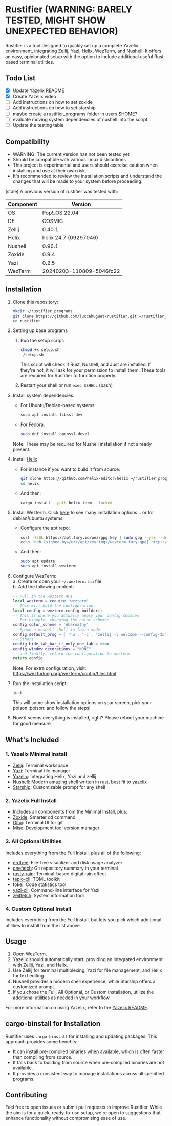 # Rustifier (WARNING: BARELY TESTED, MIGHT SHOW UNEXPECTED BEHAVIOR)

Rustifier is a tool designed to quickly set up a complete Yazelix environment, integrating Zellij, Yazi, Helix, WezTerm, and Nushell. It offers an easy, opinionated setup with the option to include additional useful Rust-based terminal utilities.

## Todo List

- [x] Update Yazelix README
- [x] Create Yazelix video
- [ ] Add instructions on how to set zoxide
- [ ] Add instructions on how to set starship
- [ ] maybe create a rustifier_programs folder in users $HOME?
- [ ] evaluate moving system dependencies of nushell into the script
- [ ] Update the testing table

## Compatibility
- WARNING: The current version has not been tested yet
- Should be compatible with various Linux distributions
- This project is experimental and users should exercise caution when installing and use at their own risk. 
- It's recommended to review the installation scripts and understand the changes that will be made to your system before proceeding.
  
(stale) A previous version of rustifier was tested with:

| Component | Version                  |
| --------- | ------------------------ |
| OS        | Pop!_OS 22.04            |
| DE        | COSMIC                   |
| Zellij    | 0.40.1                   |
| Helix     | helix 24.7 (09297046)    |
| Nushell   | 0.96.1                   |
| Zoxide    | 0.9.4                    |
| Yazi      | 0.2.5                    |
| WezTerm   | 20240203-110809-5046fc22 |

## Installation

1. Clone this repository:
   ```bash
   mkdir ~/rustifier_programs
   git clone https://github.com/luccahuguet/rustifier.git ~/rustifier_programs 
   cd rustifier
   ```

2. Setting up base programs

   1. Run the setup script:
      ```bash
      chmod +x setup.sh
      ./setup.sh
      ```
         This script will check if Rust, Nushell, and Just are installed. If they're not, it will ask for your permission to install them. These tools are required for Rustifier to function properly.

   2. Restart your shell or run `exec $SHELL` (bash)

3. Install system dependencies:
   - For Ubuntu/Debian-based systems:
     ```bash
     sudo apt install libssl-dev
     ```
   - For Fedora:
     ```bash
     sudo dnf install openssl-devel
     ```
   Note: These may be required for Nushell installation if not already present.

4. Install [Helix](https://docs.helix-editor.com/install.html)
    - For instance if you want to build it from source:
      ```bash
      git clone https://github.com/helix-editor/helix ~/rustifier_programs/helix
      cd helix
      ```
    - And then:
      ```bash
      cargo install --path helix-term --locked
      ```
5. Install Wezterm. Click [here](https://wezfurlong.org/wezterm/install/linux.html) to see many installation options... or for debian/ubuntu systems:

      - Configure the apt repo:
         ```bash
         curl -fsSL https://apt.fury.io/wez/gpg.key | sudo gpg --yes --dearmor -o /etc/apt/keyrings/wezterm-fury.gpg
         echo 'deb [signed-by=/etc/apt/keyrings/wezterm-fury.gpg] https://apt.fury.io/wez/ * *' | sudo tee /etc/apt/sources.list.d/wezterm.list
         ```

      - And then:
         ```bash
         sudo apt update
         sudo apt install wezterm
         ```

6. Configure WezTerm:  
   a. Create or open your `~/.wezterm.lua` file  
   b. Add the following content:  

      ```lua
      -- Pull in the wezterm API
      local wezterm = require 'wezterm'
      -- This will hold the configuration.
      local config = wezterm.config_builder()
      -- This is where you actually apply your config choices
      -- For example, changing the color scheme:
      config.color_scheme = 'Abernathy'
      -- Spawn a nushell shell in login mode
      config.default_prog = { 'nu', '-c', "zellij -l welcome --config-dir ~/.config/yazelix/zellij options --layout-dir ~/.config/yazelix/zellij/layouts" }
      -- Others
      config.hide_tab_bar_if_only_one_tab = true
      config.window_decorations = "NONE"
      -- and finally, return the configuration to wezterm
      return config
      ```

   Note: For extra configuration, visit: https://wezfurlong.org/wezterm/config/files.html

7. Run the installation script:
   ```
   just
   ```
   This will some show installation options on your screen, pick your poison :poison: and follow the steps! 


8. Now it seems everything is installed, right? Please reboot your machine for good measure

## What's Included

### 1. Yazelix Minimal Install
- [Zellij](https://github.com/zellij-org/zellij): Terminal workspace
- [Yazi](https://github.com/sxyazi/yazi): Terminal file manager
- [Yazelix](https://github.com/luccahuguet/yazelix): Integrating Helix, Yazi and zellij
- [Nushell](https://www.nushell.sh/): Modern amazing shell written in rust, best fit to yazelix
- [Starship](https://starship.rs/): Customizable prompt for any shell

### 2. Yazelix Full Install
* Includes all components from the Minimal Install, plus:
* [Zoxide](https://github.com/ajeetdsouza/zoxide): Smarter cd command
* [Gitui](https://github.com/extrawurst/gitui): Terminal UI for git
* [Mise](https://github.com/jdx/mise): Development tool version manager

### 3. All Optional Utilities
Includes everything from the Full Install, plus all of the following:

- [erdtree](https://github.com/solidiquis/erdtree): File-tree visualizer and disk usage analyzer
- [onefetch](https://github.com/o2sh/onefetch): Git repository summary in your terminal
- [rusty-rain](https://github.com/cowboy8625/rusty-rain): Terminal-based digital rain effect
- [taplo-cli](https://github.com/tamasfe/taplo): TOML toolkit
- [tokei](https://github.com/XAMPPRocky/tokei): Code statistics tool
- [yazi-cli](https://github.com/sxyazi/yazi): Command-line interface for Yazi
- [zeitfetch](https://github.com/nidnogg/zeitfetch): System information tool

### 4. Custom Optional Install
Includes everything from the Full Install, but lets you pick which additional utilities to install from the list above.

## Usage

1. Open WezTerm.
2. Yazelix should automatically start, providing an integrated environment with Zellij, Yazi, and Helix.
3. Use Zellij for terminal multiplexing, Yazi for file management, and Helix for text editing.
4. Nushell provides a modern shell experience, while Starship offers a customized prompt.
5. If you chose the Full, All Optional, or Custom installation, utilize the additional utilities as needed in your workflow.

For more information on using Yazelix, refer to the [Yazelix README](https://github.com/luccahuguet/yazelix).

## cargo-binstall for Installation

Rustifier uses `cargo-binstall` for installing and updating packages. This approach provides some benefits:
- It can install pre-compiled binaries when available, which is often faster than compiling from source.
- It falls back to building from source when pre-compiled binaries are not available.
- It provides a consistent way to manage installations across all specified programs.

## Contributing

Feel free to open issues or submit pull requests to improve Rustifier. While the aim is for a quick, ready-to-use setup, we're open to suggestions that enhance functionality without compromising ease of use.
